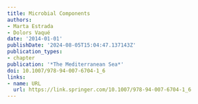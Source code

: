 ```yaml
---
title: Microbial Components
authors:
- Marta Estrada
- Dolors Vaqué
date: '2014-01-01'
publishDate: '2024-08-05T15:04:47.137143Z'
publication_types:
- chapter
publication: '*The Mediterranean Sea*'
doi: 10.1007/978-94-007-6704-1_6
links:
- name: URL
  url: https://link.springer.com/10.1007/978-94-007-6704-1_6
---
```

